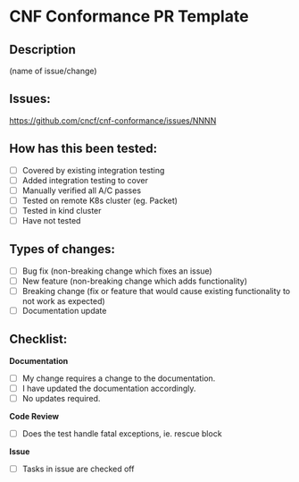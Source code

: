 # CNF Conformance PR Template

## Description
(name of issue/change)

## Issues:
https://github.com/cncf/cnf-conformance/issues/NNNN

## How has this been tested:

 - [ ] Covered by existing integration testing
 - [ ] Added integration testing to cover
 - [ ] Manually verified all A/C passes
 - [ ] Tested on remote K8s cluster (eg. Packet)
 - [ ] Tested in kind cluster
 - [ ] Have not tested

## Types of changes:
 - [ ] Bug fix (non-breaking change which fixes an issue)
 - [ ] New feature (non-breaking change which adds functionality)
 - [ ] Breaking change (fix or feature that would cause existing functionality to not work as expected)
 - [ ] Documentation update

## Checklist:
**Documentation**
- [ ] My change requires a change to the documentation.
- [ ] I have updated the documentation accordingly.
- [ ] No updates required.

**Code Review**
- [ ] Does the test handle fatal exceptions, ie. rescue block

**Issue**
- [ ] Tasks in issue are checked off
